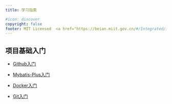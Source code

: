 ```yaml
---
title: 学习指南

#icon: discover
copyright: false
footer: MIT Licensed  <a href="https://beian.miit.gov.cn/#/Integrated/index" target="_blank">浙ICP备2022028662号-1</a> | Copyright © 2022-present <a href="https://github.com/CodingLifeVV" target="_blank">CodingLifeVV</a> 
---
```



## 项目基础入门

- [Github入门](github.md)

- [Mybatis-Plus入门](mybatisplus.md)

- [Docker入门](Docker.md)

- [Git入门](git.md)
